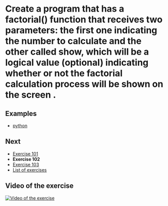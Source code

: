 # Create a program that has a factorial() function that receives two parameters: the first one indicating the number to calculate and the other called show, which will be a logical value (optional) indicating whether or not the factorial calculation process will be shown on the screen .

## Examples

- [python](python)

## Next

- [Exercise 101](../101)
- **Exercise 102**
- [Exercise 103](../103)
- [List of exercises](../)

## Video of the exercise

[![Video of the exercise](https://img.youtube.com/vi/84jUX96cs7Q/maxresdefault.jpg)](https://youtu.be/84jUX96cs7Q)
